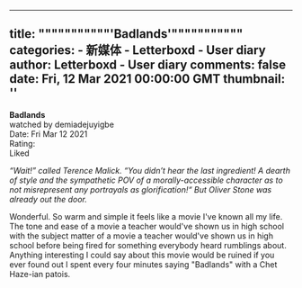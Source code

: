 
---
title: """""""""""'Badlands'"""""""""""
categories: 
    - 新媒体
    - Letterboxd - User diary
author: Letterboxd - User diary
comments: false
date: Fri, 12 Mar 2021 00:00:00 GMT
thumbnail: ''
---

<div>   
<b>Badlands</b><br>watched by demiadejuyigbe<br>Date: Fri Mar 12 2021<br>Rating:  <br>Liked<br>








<div>



<div><p><i>“Wait!” called Terence Malick. “You didn’t hear the last ingredient! A dearth of style and the sympathetic POV of a morally-accessible character as to not misrepresent any portrayals as glorification!“ But Oliver Stone was already out the door.</i></p><p>Wonderful. So warm and simple it feels like a movie I've known all my life. The tone and ease of a movie a teacher would've shown us in high school with the subject matter of a movie a teacher would've shown us in high school before being fired for something everybody heard rumblings about. Anything interesting I could say about this movie would be ruined if you ever found out I spent every four minutes saying "Badlands" with a Chet Haze-ian patois.</p></div>

</div>
  
</div>
            